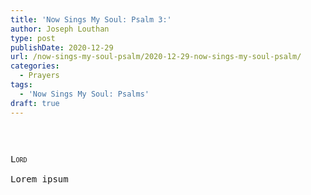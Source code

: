 ```yaml
---
title: 'Now Sings My Soul: Psalm 3:'
author: Joseph Louthan
type: post
publishDate: 2020-12-29
url: /now-sings-my-soul-psalm/2020-12-29-now-sings-my-soul-psalm/
categories:
  - Prayers
tags:
  - 'Now Sings My Soul: Psalms'
draft: true
---
```

<pre>

<pre>
<pre>
<div style="font-variant: small-caps;">Lord</div>
Lorem ipsum
</pre>
